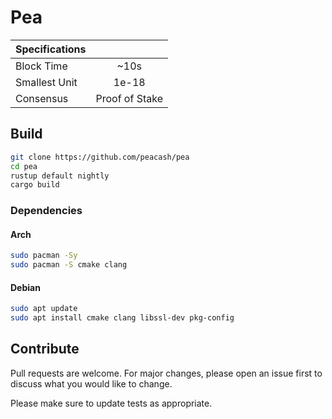 # Pea

|Specifications||
|:-|:-:|
|Block Time|~10s|
|Smallest Unit|1e-18|
|Consensus|Proof of Stake|

## Build

```bash
git clone https://github.com/peacash/pea
cd pea
rustup default nightly
cargo build
```

### Dependencies

#### Arch

```bash
sudo pacman -Sy
sudo pacman -S cmake clang
```

#### Debian

```bash
sudo apt update
sudo apt install cmake clang libssl-dev pkg-config
```

## Contribute

Pull requests are welcome. For major changes, please open an issue first to discuss what you would like to change.

Please make sure to update tests as appropriate.
